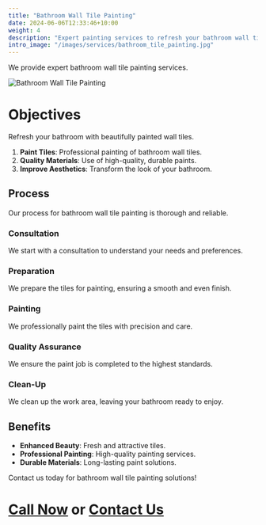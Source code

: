 ```yaml
---
title: "Bathroom Wall Tile Painting"
date: 2024-06-06T12:33:46+10:00
weight: 4
description: "Expert painting services to refresh your bathroom wall tiles with a new look."
intro_image: "/images/services/bathroom_tile_painting.jpg"
---
```


We provide expert bathroom wall tile painting services.

![Bathroom Wall Tile Painting](/images/services/bathroom_tile_painting.jpg)

# Objectives

Refresh your bathroom with beautifully painted wall tiles.

1. **Paint Tiles**: Professional painting of bathroom wall tiles.
2. **Quality Materials**: Use of high-quality, durable paints.
3. **Improve Aesthetics**: Transform the look of your bathroom.

## Process

Our process for bathroom wall tile painting is thorough and reliable.

### Consultation

We start with a consultation to understand your needs and preferences.

### Preparation

We prepare the tiles for painting, ensuring a smooth and even finish.

### Painting

We professionally paint the tiles with precision and care.

### Quality Assurance

We ensure the paint job is completed to the highest standards.

### Clean-Up

We clean up the work area, leaving your bathroom ready to enjoy.

## Benefits

- **Enhanced Beauty**: Fresh and attractive tiles.
- **Professional Painting**: High-quality painting services.
- **Durable Materials**: Long-lasting paint solutions.

Contact us today for bathroom wall tile painting solutions!

# [Call Now](tel:561-846-0938) or [Contact Us](/contact)
